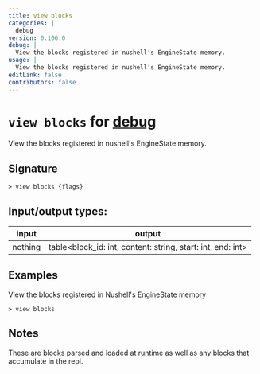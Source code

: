 ```yaml
---
title: view blocks
categories: |
  debug
version: 0.106.0
debug: |
  View the blocks registered in nushell's EngineState memory.
usage: |
  View the blocks registered in nushell's EngineState memory.
editLink: false
contributors: false
---
```

<!-- This file is automatically generated. Please edit the command in https://github.com/nushell/nushell instead. -->

# `view blocks` for [debug](/commands/categories/debug.md)

<div class='command-title'>View the blocks registered in nushell&#x27;s EngineState memory.</div>

## Signature

```> view blocks {flags} ```


## Input/output types:

| input   | output                                                      |
| ------- | ----------------------------------------------------------- |
| nothing | table&lt;block_id: int, content: string, start: int, end: int&gt; |
## Examples

View the blocks registered in Nushell's EngineState memory
```nu
> view blocks

```

## Notes
These are blocks parsed and loaded at runtime as well as any blocks that accumulate in the repl.